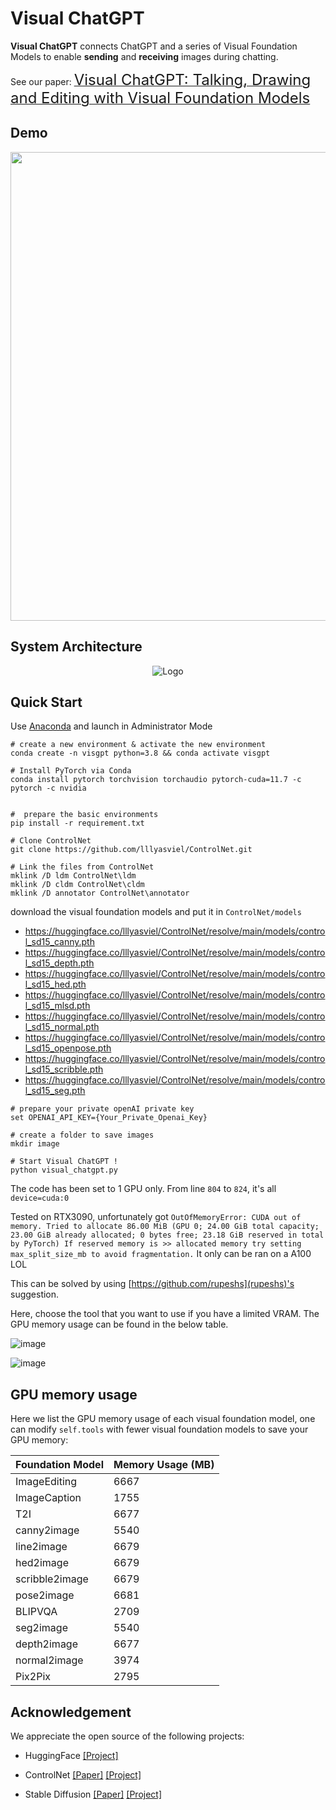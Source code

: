 # Visual ChatGPT 

**Visual ChatGPT** connects ChatGPT and a series of Visual Foundation Models to enable **sending** and **receiving** images during chatting.

See our paper: [<font size=5>Visual ChatGPT: Talking, Drawing and Editing with Visual Foundation Models</font>](https://arxiv.org/abs/2303.04671)

## Demo 
<img src="./assets/demo_short.gif" width="750">

##  System Architecture 

 
<p align="center"><img src="./assets/figure.jpg" alt="Logo"></p>


## Quick Start

Use [Anaconda](https://www.anaconda.com/) and launch in Administrator Mode

```
# create a new environment & activate the new environment
conda create -n visgpt python=3.8 && conda activate visgpt

# Install PyTorch via Conda
conda install pytorch torchvision torchaudio pytorch-cuda=11.7 -c pytorch -c nvidia


#  prepare the basic environments
pip install -r requirement.txt

# Clone ControlNet
git clone https://github.com/lllyasviel/ControlNet.git

# Link the files from ControlNet
mklink /D ldm ControlNet\ldm
mklink /D cldm ControlNet\cldm
mklink /D annotator ControlNet\annotator
```

download the visual foundation models and put it in `ControlNet/models`
- https://huggingface.co/lllyasviel/ControlNet/resolve/main/models/control_sd15_canny.pth
- https://huggingface.co/lllyasviel/ControlNet/resolve/main/models/control_sd15_depth.pth
- https://huggingface.co/lllyasviel/ControlNet/resolve/main/models/control_sd15_hed.pth
- https://huggingface.co/lllyasviel/ControlNet/resolve/main/models/control_sd15_mlsd.pth
- https://huggingface.co/lllyasviel/ControlNet/resolve/main/models/control_sd15_normal.pth
- https://huggingface.co/lllyasviel/ControlNet/resolve/main/models/control_sd15_openpose.pth
- https://huggingface.co/lllyasviel/ControlNet/resolve/main/models/control_sd15_scribble.pth
- https://huggingface.co/lllyasviel/ControlNet/resolve/main/models/control_sd15_seg.pth

```
# prepare your private openAI private key
set OPENAI_API_KEY={Your_Private_Openai_Key}

# create a folder to save images
mkdir image

# Start Visual ChatGPT !
python visual_chatgpt.py
```

The code has been set to 1 GPU only. From line `804` to `824`, it's all `device=cuda:0`

Tested on RTX3090, unfortunately got `OutOfMemoryError: CUDA out of memory. Tried to allocate 86.00 MiB (GPU 0; 24.00 GiB total
capacity; 23.00 GiB already allocated; 0 bytes free; 23.18 GiB reserved in total by PyTorch)
If reserved memory is >> allocated memory try setting max_split_size_mb to avoid
fragmentation.` It only can be ran on a A100 LOL

This can be solved by using [https://github.com/rupeshs](rupeshs)'s suggestion.

Here, choose the tool that you want to use if you have a limited VRAM. The GPU memory usage can be found in the below table.

![image](https://user-images.githubusercontent.com/29135514/224424232-dae66136-b846-4968-b494-c4c55d1bc60a.png)

![image](https://user-images.githubusercontent.com/29135514/224424247-5e804117-0994-4d96-b470-2b5a4a5c2484.png)


## GPU memory usage
Here we list the GPU memory usage of each visual foundation model, one can modify ``self.tools`` with fewer visual foundation models to save your GPU memory:

| Foundation Model        | Memory Usage (MB) |
|------------------------|-------------------|
| ImageEditing           | 6667              |
| ImageCaption           | 1755              |
| T2I                    | 6677              |
| canny2image            | 5540              |
| line2image             | 6679              |
| hed2image              | 6679              |
| scribble2image         | 6679              |
| pose2image             | 6681              |
| BLIPVQA                | 2709              |
| seg2image              | 5540              |
| depth2image            | 6677              |
| normal2image           | 3974              |
| Pix2Pix                | 2795              |



## Acknowledgement
We appreciate the open source of the following projects:

- HuggingFace [[Project]](https://github.com/huggingface/transformers)

- ControlNet  [[Paper]](https://arxiv.org/abs/2302.05543) [[Project]](https://github.com/lllyasviel/ControlNet)

- Stable Diffusion [[Paper]](https://arxiv.org/abs/2112.10752)  [[Project]](https://github.com/CompVis/stable-diffusion)
